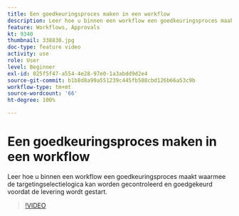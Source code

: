 ```yaml
---
title: Een goedkeuringsproces maken in een workflow
description: Leer hoe u binnen een workflow een goedkeuringsproces maakt waarmee de targetingselectielogica kan worden gecontroleerd en goedgekeurd voordat de levering wordt gestart.
feature: Workflows, Approvals
kt: 9340
thumbnail: 338830.jpg
doc-type: feature video
activity: use
role: User
level: Beginner
exl-id: 025f5f47-a554-4e28-97e0-1a3abdd9d2e4
source-git-commit: b1b8d8a99a551239c445fb588cbd126b66a53c9b
workflow-type: tm+mt
source-wordcount: '66'
ht-degree: 100%

---
```


# Een goedkeuringsproces maken in een workflow

Leer hoe u binnen een workflow een goedkeuringsproces maakt waarmee de targetingselectielogica kan worden gecontroleerd en goedgekeurd voordat de levering wordt gestart.

>[!VIDEO](https://video.tv.adobe.com/v/338830?quality=12&learn=on)
